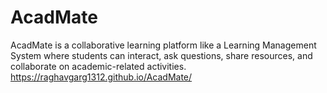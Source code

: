 # AcadMate
AcadMate is a collaborative learning platform like a Learning Management System where students can interact, ask questions, share resources, and collaborate on academic-related activities.
https://raghavgarg1312.github.io/AcadMate/
